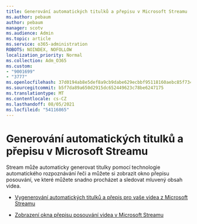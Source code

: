 ```yaml
---
title: Generování automatických titulků a přepisu v Microsoft Streamu
ms.author: pebaum
author: pebaum
manager: scotv
ms.audience: Admin
ms.topic: article
ms.service: o365-administration
ROBOTS: NOINDEX, NOFOLLOW
localization_priority: Normal
ms.collection: Adm_O365
ms.custom:
- "9001699"
- "3777"
ms.openlocfilehash: 37d0194ab8e5def8a9cb9dabe629ecbbf95118160aebc85f734a838cdc0c1893
ms.sourcegitcommit: b5f7da89a650d2915dc652449623c78be6247175
ms.translationtype: MT
ms.contentlocale: cs-CZ
ms.lasthandoff: 08/05/2021
ms.locfileid: "54116865"
---
```

# <a name="generate-automatic-captions-and-a-transcript-in-microsoft-stream"></a>Generování automatických titulků a přepisu v Microsoft Streamu

Stream může automaticky generovat titulky pomocí technologie automatického rozpoznávání řeči a můžete si zobrazit okno přepisu posouvání, ve které můžete snadno procházet a sledovat mluvený obsah videa.

- [Vygenerování automatických titulků a přepis pro vaše videa z Microsoft Streamu](https://docs.microsoft.com/stream/portal-autogenerate-captions)

- [Zobrazení okna přepisu posouvání videa v Microsoft Streamu](https://docs.microsoft.com/stream/portal-configure-transcript-mode)
